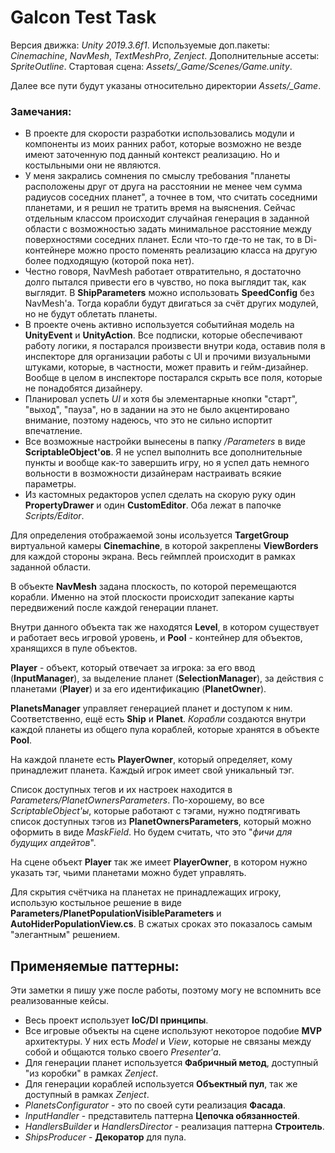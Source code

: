 # Galcon Test Task

Версия движка: *Unity 2019.3.6f1*.
Используемые доп.пакеты: *Cinemachine*, *NavMesh*, *TextMeshPro*, *Zenject*.
Дополнительные ассеты: *SpriteOutline*.
Стартовая сцена: *Assets/_Game/Scenes/Game.unity*.

Далее все пути будут указаны относительно директории *Assets/_Game*.

### Замечания:

- В проекте для скорости разработки использовались модули и компоненты из моих ранних работ, которые возможно не везде имеют заточенную под данный контекст реализацию. Но и костыльными они не являются.
- У меня закрались сомнения по смыслу требования "планеты расположены друг от друга на расстоянии не менее чем сумма радиусов соседних планет", а точнее в том, что считать соседними планетами, и я решил не тратить время на выяснения. Сейчас отдельным классом происходит случайная генерация в заданной области с возможностью задать минимальное расстояние между поверхностями соседних планет. Если что-то где-то не так, то в Di-контейнере можно просто поменять реализацию класса на другую более подходящую (которой пока нет).
- Честно говоря, NavMesh работает отвратительно, я достаточно долго пытался привести его в чувство, но пока выглядит так, как выглядит. В **ShipParameters** можно использовать **SpeedConfig** без NavMesh'а. Тогда корабли будут двигаться за счёт других модулей, но не будут облетать планеты.
- В проекте очень активно используется событийная модель на **UnityEvent** и **UnityAction**. Все подписки, которые обеспечивают работу логики, я постарался произвести внутри кода, оставив поля в инспекторе для организации работы с UI и прочими визуальными штуками, которые, в частности, может править и гейм-дизайнер. Вообще в целом в инспекторе постарался скрыть все поля, которые не понадобятся дизайнеру.
- Планировал успеть *UI* и хотя бы элементарные кнопки "старт", "выход", "пауза", но в задании на это не было акцентировано внимание, поэтому надеюсь, что это не сильно испортит впечатление.
- Все возможные настройки вынесены в папку */Parameters* в виде **ScriptableObject'ов**. Я не успел выполнить все дополнительные пункты и вообще как-то завершить игру, но я успел дать немного вольности в возможности дизайнерам настраивать всякие параметры.
- Из кастомных редакторов успел сделать на скорую руку один **PropertyDrawer** и один **CustomEditor**. Оба лежат в папочке *Scripts/Editor*.

Для определения отображаемой зоны исользуется **TargetGroup** виртуальной камеры **Cinemachine**, в которой закреплены **ViewBorders** для каждой стороны экрана. Весь геймплей происходит в рамках заданной области.

В объекте **NavMesh** задана плоскость, по которой перемещаются корабли. Именно на этой плоскости происходит запекание карты передвижений после каждой генерации планет.

Внутри данного объекта так же находятся **Level**, в котором существует и работает весь игровой уровень, и **Pool** - контейнер для объектов, хранящихся в пуле объектов.

**Player** - объект, который отвечает за игрока: за его ввод (**InputManager**), за выделение планет (**SelectionManager**), за действия с планетами (**Player**) и за его идентификацию (**PlanetOwner**).

**PlanetsManager** управляет генерацией планет и доступом к ним.
Соответственно, ещё есть **Ship** и **Planet**.
*Корабли* создаются внутри каждой планеты из общего пула кораблей, которые хранятся в объекте **Pool**.

На каждой планете есть **PlayerOwner**, который определяет, кому принадлежит планета. Каждый игрок имеет свой уникальный тэг.

Список доступных тегов и их настроек находится в *Parameters/PlanetOwnersParameters*. По-хорошему, во все *ScriptableObject'ы*, которые работают с тэгами, нужно подтягивать список доступных тэгов из **PlanetOwnersParameters**, который можно оформить в виде *MaskField*. Но будем считать, что это "*фичи для будущих апдейтов*".

На сцене объект **Player** так же имеет **PlayerOwner**, в котором нужно указать тэг, чьими планетами можно будет управлять.

Для скрытия счётчика на планетах не принадлежащих игроку, использую костыльное решение в виде **Parameters/PlanetPopulationVisibleParameters** и **AutoHiderPopulationView.cs**. В сжатых сроках это показалось самым "элегантным" решением.

## Применяемые паттерны:

Эти заметки я пишу уже после работы, поэтому могу не вспомнить все реализованные кейсы.

- Весь проект использует **IoC/DI принципы**.
- Все игровые объекты на сцене используют некоторое подобие **MVP** архитектуры. У них есть *Model* и *View*, которые не связаны между собой и общаются только своего *Presenter'а*.
- Для генерации планет используется **Фабричный метод**, доступный "из коробки" в рамках *Zenject*.
- Для генерации кораблей используется **Объектный пул**, так же доступный в рамках *Zenject*.
- *PlanetsConfigurator* - это по своей сути реализация **Фасада**.
- *InputHandler* - представитель паттерна **Цепочка обязанностей**.
- *HandlersBuilder* и *HandlersDirector* - реализация паттерна **Строитель**.
- *ShipsProducer* - **Декоратор** для пула.
